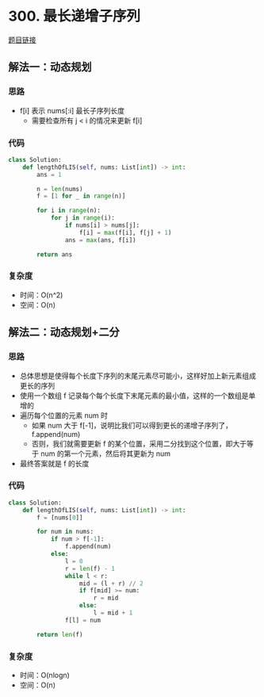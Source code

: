 # 300. 最长递增子序列

[题目链接](https://leetcode.cn/problems/longest-increasing-subsequence/description/)

## 解法一：动态规划

### 思路

- f[i] 表示 nums[:i] 最长子序列长度
  - 需要检查所有 j < i 的情况来更新 f[i]

### 代码

```py
class Solution:
    def lengthOfLIS(self, nums: List[int]) -> int:
        ans = 1

        n = len(nums)
        f = [1 for _ in range(n)]

        for i in range(n):
            for j in range(i):
                if nums[i] > nums[j]:
                    f[i] = max(f[i], f[j] + 1)
                ans = max(ans, f[i])

        return ans
```

### 复杂度

- 时间：O(n^2)
- 空间：O(n)

## 解法二：动态规划+二分

### 思路

- 总体思想是使得每个长度下序列的末尾元素尽可能小，这样好加上新元素组成更长的序列
- 使用一个数组 f 记录每个每个长度下末尾元素的最小值，这样的一个数组是单增的
- 遍历每个位置的元素 num 时
  - 如果 num 大于 f[-1]，说明比我们可以得到更长的递增子序列了，f.append(num)
  - 否则，我们就需要更新 f 的某个位置，采用二分找到这个位置，即大于等于 num 的第一个元素，然后将其更新为 num
- 最终答案就是 f 的长度

### 代码

```py
class Solution:
    def lengthOfLIS(self, nums: List[int]) -> int:
        f = [nums[0]]

        for num in nums:
            if num > f[-1]:
                f.append(num)
            else:
                l = 0
                r = len(f) - 1
                while l < r:
                    mid = (l + r) // 2
                    if f[mid] >= num:
                        r = mid
                    else:
                        l = mid + 1
                f[l] = num

        return len(f)
```

### 复杂度

- 时间：O(nlogn)
- 空间：O(n)
